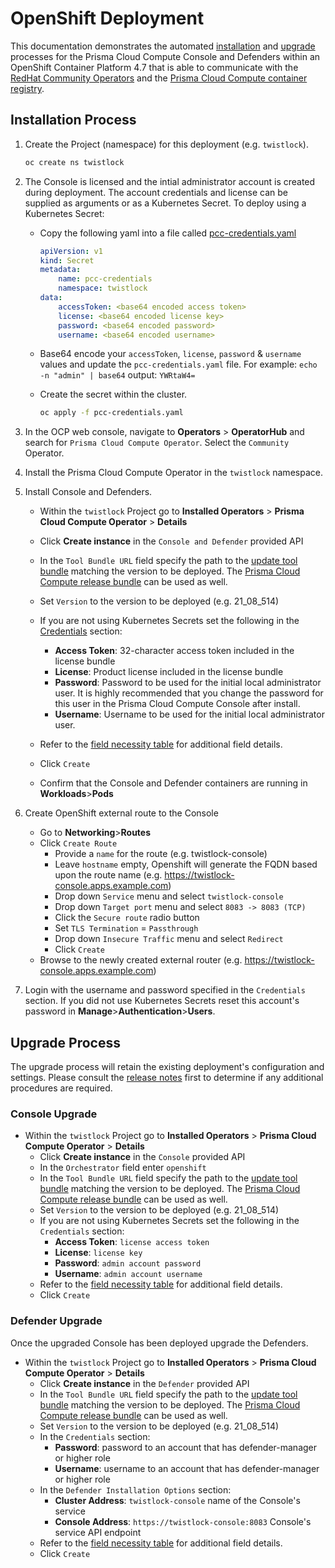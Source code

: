 # OpenShift Deployment

This documentation demonstrates the automated [installation](#installation-process) and [upgrade](#upgrade-process) processes for the Prisma Cloud Compute Console and Defenders within an OpenShift Container Platform 4.7 that is able to communicate with the [RedHat Community Operators](https://github.com/redhat-openshift-ecosystem/community-operators-prod/tree/main/operators) and the [Prisma Cloud Compute container registry](https://docs.prismacloudcompute.com/docs/compute_edition/install/twistlock_container_images.html).

## Installation Process
1. Create the Project (namespace) for this deployment (e.g. `twistlock`).
    ```bash
    oc create ns twistlock
    ```

2. The Console is licensed and the intial administrator account is created during deployment. The account credentials and license can be supplied as arguments or as a Kubernetes Secret. To deploy using a Kubernetes Secret:
    - Copy the following yaml into a file called [pcc-credentials.yaml](pcc-credentials.yaml)
    
        ```yaml
        apiVersion: v1
        kind: Secret
        metadata:
            name: pcc-credentials
            namespace: twistlock
        data:
            accessToken: <base64 encoded access token>
            license: <base64 encoded license key>
            password: <base64 encoded password>
            username: <base64 encoded username>
        ```
    
    - Base64 encode your `accessToken`, `license`, `password` & `username` values and update the `pcc-credentials.yaml` file. For example: ```echo -n "admin" | base64``` output: ```YWRtaW4=``` 
    
    - Create the secret within the cluster.
        ```bash
        oc apply -f pcc-credentials.yaml
        ```

3. In the OCP web console, navigate to **Operators** > **OperatorHub** and search for `Prisma Cloud Compute Operator`. Select the `Community` Operator.

4. Install the Prisma Cloud Compute Operator in the `twistlock` namespace.

5. Install Console and Defenders.
    - Within the `twistlock` Project go to **Installed Operators** > **Prisma Cloud Compute Operator** > **Details**
    - Click **Create instance** in the `Console and Defender` provided API
    - In the `Tool Bundle URL` field specify the path to the [update tool bundle](https://docs.prismacloudcompute.com/docs/government/isolated_upgrades/isolated_upgrades.html) matching the version to be deployed. The [Prisma Cloud Compute release bundle](https://docs.prismacloudcompute.com/docs/releases/release-information/download.html) can be used as well.  
    - Set `Version` to the version to be deployed (e.g. 21_08_514)
    - If you are not using Kubernetes Secrets set the following in the [Credentials](resource_spec.md) section: 

        - **Access Token**: 32-character access token included in the license bundle
        - **License**: Product license included in the license bundle
        - **Password**: Password to be used for the initial local administrator user. It is highly recommended that you change the password for this user in the Prisma Cloud Compute Console after install.
        - **Username**: Username to be used for the initial local administrator user.
    - Refer to the [field necessity table](resource_spec.md) for additional field details.
    - Click `Create`
    - Confirm that the Console and Defender containers are running in **Workloads**>**Pods**

6. Create OpenShift external route to the Console
    - Go to **Networking**>**Routes**
    - Click `Create Route`
        - Provide a `name` for the route (e.g. twistlock-console)
        - Leave `hostname` empty, Openshift will generate the FQDN based upon the route name (e.g. https://twistlock-console.apps.example.com)
        - Drop down `Service` menu and select `twistlock-console`
        - Drop down `Target port` menu and select `8083 -> 8083 (TCP)`
        - Click the `Secure route` radio button 
        - Set `TLS Termination` = `Passthrough`
        - Drop down `Insecure Traffic` menu and select `Redirect`
        - Click `Create`
    - Browse to the newly created external router (e.g. https://twistlock-console.apps.example.com)

7. Login with the username and password specified in the `Credentials` section. If you did not use Kubernetes Secrets reset this account's password in **Manage**>**Authentication**>**Users**.

## Upgrade Process
The upgrade process will retain the existing deployment's configuration and settings. Please consult the [release notes](https://docs.prismacloudcompute.com/docs/releases/release-information/latest.html) first to determine if any additional procedures are required.  

### Console Upgrade
- Within the `twistlock` Project go to **Installed Operators** > **Prisma Cloud Compute Operator** > **Details**
    - Click **Create instance** in the `Console` provided API
    - In the `Orchestrator` field enter `openshift`
    - In the `Tool Bundle URL` field specify the path to the [update tool bundle](https://docs.prismacloudcompute.com/docs/government/isolated_upgrades/isolated_upgrades.html) matching the version to be deployed. The [Prisma Cloud Compute release bundle](https://docs.prismacloudcompute.com/docs/releases/release-information/download.html) can be used as well.  
    - Set `Version` to the version to be deployed (e.g. 21_08_514)
    - If you are not using Kubernetes Secrets set the following in the `Credentials` section: 
        - **Access Token**: `license access token`
        - **License**: `license key`
        - **Password**: `admin account password`
        - **Username**: `admin account username`
    - Refer to the [field necessity table](resource_spec.md) for additional field details.
    - Click `Create`

### Defender Upgrade
Once the upgraded Console has been deployed upgrade the Defenders.
- Within the `twistlock` Project go to **Installed Operators** > **Prisma Cloud Compute Operator** > **Details**
    - Click **Create instance** in the `Defender` provided API
    - In the `Tool Bundle URL` field specify the path to the [update tool bundle](https://docs.prismacloudcompute.com/docs/government/isolated_upgrades/isolated_upgrades.html) matching the version to be deployed. The [Prisma Cloud Compute release bundle](https://docs.prismacloudcompute.com/docs/releases/release-information/download.html) can be used as well.   
    - Set `Version` to the version to be deployed (e.g. 21_08_514)
    - In the `Credentials` section: 
        - **Password**: password to an account that has defender-manager or higher role
        - **Username**: username to an account that has defender-manager or higher role
    - In the `Defender Installation Options` section:
        - **Cluster Address**: `twistlock-console` name of the Console's service
        - **Console Address**: `https://twistlock-console:8083` Console's service API endpoint
    - Refer to the [field necessity table](resource_spec.md) for additional field details.
    - Click `Create`
